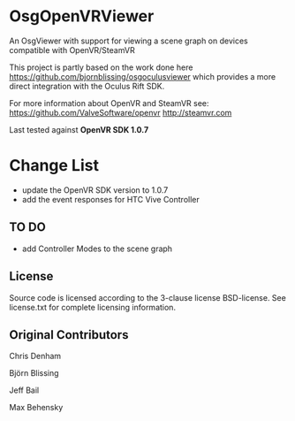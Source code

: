 OsgOpenVRViewer
===============

An OsgViewer with support for viewing a scene graph on devices compatible with OpenVR/SteamVR 

This project is partly based on the work done here https://github.com/bjornblissing/osgoculusviewer 
which provides a more direct integration with the Oculus Rift SDK. 

For more information about OpenVR and SteamVR see:
https://github.com/ValveSoftware/openvr 
http://steamvr.com

Last tested against **OpenVR SDK 1.0.7**

# Change List

*  update the OpenVR SDK version to 1.0.7
* add the event responses for HTC Vive Controller

## TO DO

* add Controller Modes to the scene graph

License
-------
Source code is licensed according to the 3-clause license BSD-license. 
See license.txt for complete licensing information. 

Original Contributors
------------

Chris Denham

Björn Blissing

Jeff Bail

Max Behensky
